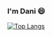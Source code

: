### I'm Dani 😄

[![Top Langs](https://github-readme-stats.vercel.app/api/top-langs/?username=danirssx)](https://github.com/danirssx/github-readme-stats)
